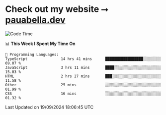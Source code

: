 # Check out my website ⭢ [pauabella.dev](https://pauabella.dev)

<!--START_SECTION:waka-->
![Code Time](http://img.shields.io/badge/Code%20Time-3%2C735%20hrs%2043%20mins-blue)

📊 **This Week I Spent My Time On** 

```text
💬 Programming Languages: 
TypeScript               14 hrs 41 mins      █████████████████░░░░░░░░   69.07 % 
JavaScript               3 hrs 11 mins       ████░░░░░░░░░░░░░░░░░░░░░   15.03 % 
HTML                     2 hrs 27 mins       ███░░░░░░░░░░░░░░░░░░░░░░   11.58 % 
Other                    25 mins             ░░░░░░░░░░░░░░░░░░░░░░░░░   01.99 % 
CSS                      16 mins             ░░░░░░░░░░░░░░░░░░░░░░░░░   01.32 % 
```


 Last Updated on 19/09/2024 18:06:45 UTC
<!--END_SECTION:waka-->
